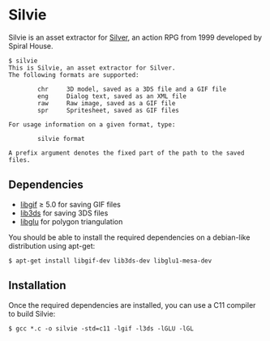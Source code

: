 # Silvie

Silvie is an asset extractor for [Silver](https://en.wikipedia.org/wiki/Silver_(video_game)), an action RPG from 1999 developed by Spiral House.

````
$ silvie
This is Silvie, an asset extractor for Silver.
The following formats are supported:

        chr     3D model, saved as a 3DS file and a GIF file
        eng     Dialog text, saved as an XML file
        raw     Raw image, saved as a GIF file
        spr     Spritesheet, saved as GIF files

For usage information on a given format, type:

        silvie format

A prefix argument denotes the fixed part of the path to the saved files.
````


## Dependencies

* [libgif](http://giflib.sourceforge.net) ≥ 5.0 for saving GIF files
* [lib3ds](https://code.google.com/archive/p/lib3ds) for saving 3DS files
* [libglu](https://cgit.freedesktop.org/mesa/glu) for polygon triangulation

You should be able to install the required dependencies on a debian-like distribution using apt-get:

````
$ apt-get install libgif-dev lib3ds-dev libglu1-mesa-dev
````


## Installation

Once the required dependencies are installed, you can use a C11 compiler to build Silvie:

````
$ gcc *.c -o silvie -std=c11 -lgif -l3ds -lGLU -lGL
````
